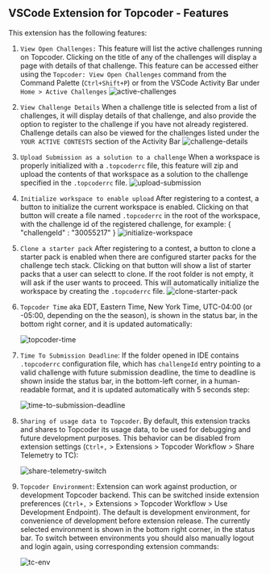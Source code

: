## VSCode Extension for Topcoder - Features
This extension has the following features:

1. `View Open Challenges:`
This feature will list the active challenges running on Topcoder. Clicking on the title of any of the challenges will display a page with details of that challenge. This feature can be accessed either using the `Topcoder: View Open Challenges` command from the Command Palette (`Ctrl+Shift+P`) or from the VSCode Activity Bar under `Home > Active Challenges`
![active-challenges](https://i.imgur.com/AI8Cupm.gif)

2. `View Challenge Details`
When a challenge title is selected from a list of challenges, it will display details of that challenge, and also provide the option to register to the challenge if you have not already registered. Challenge details can also be viewed for the challenges listed under the `YOUR ACTIVE CONTESTS` section of the Activity Bar
![challenge-details](https://i.imgur.com/8xUMnD3.gif)

3. `Upload Submission as a solution to a challenge`
When a workspace is properly initialized with a `.topcoderrc` file, this feature will zip and  upload the contents of that workspace as a solution to the challenge specified in the `.topcoderrc` file.
![upload-submission](https://i.imgur.com/IabloWX.gif)

4. `Initialize workspace to enable upload`
After registering to a contest, a button to initialize the current workspace is enabled. Clicking on that button
will create a file named `.topcoderrc` in the root of the workspace, with the challenge id of the registered challenge, for example:
{
    "challengeId" : "30055217"
}
![initialize-workspace](https://i.imgur.com/PhWINcn.gif)

5. `Clone a starter pack`
After registering to a contest, a button to clone a starter pack is enabled when there are configured starter packs for the challenge tech stack.
Clicking on that button will show a list of starter packs that a user can selectt to clone.
If the root folder is not empty, it will ask if the user wants to proceed.
This will automatically initialize the workspace by creating the `.topcoderrc` file.
![clone-starter-pack](https://media.giphy.com/media/QuaGaa7sary08FyQgO/giphy.gif)

5.  `Topcoder Time` aka EDT, Eastern Time, New York Time, UTC-04:00 (or -05:00,
    depending on the the season), is shown in the status bar, in the bottom
    right corner, and it is updated automatically:

    ![topcoder-time](https://i.imgur.com/ZwBreJA.png)

6.  `Time To Submission Deadline`: If the folder opened in IDE contains
    `.topcoderrc` configuration file, which has `challengeId` entry pointing
    to a valid challenge with future submission deadline, the time to deadline
    is shown inside the status bar, in the bottom-left corner, in a human-
    readable format, and it is updated automatically with 5 seconds step:

    ![time-to-submission-deadline](https://i.imgur.com/Wvg8V3T.png)

7.  `Sharing of usage data to Topcoder`. By default, this extension tracks and
    shares to Topcoder its usage data, to be used for debugging and future
    development purposes. This behavior can be disabled from extension
    settings (`Ctrl+,` > Extensions > Topcoder Workflow > Share Telemetry to TC):

    ![share-telemetry-switch](https://i.imgur.com/kiBDjfm.png)

8.  `Topcoder Environment`: Extension can work against production, or development
    Topcoder backend. This can be switched inside extension preferences
    (`Ctrl+,` > Extensions > Topcoder Workflow > Use Development Endpoint).
    The default is development environment, for convenience of development
    before extension release. The currently selected environment is shown
    in the bottom right corner, in the status bar. To switch between environments
    you should also manually logout and login again, using corresponding
    extension commands:

    ![tc-env](https://i.imgur.com/tXETz35.png)
